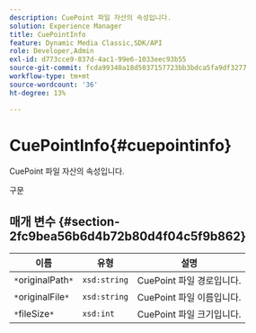 ```yaml
---
description: CuePoint 파일 자산의 속성입니다.
solution: Experience Manager
title: CuePointInfo
feature: Dynamic Media Classic,SDK/API
role: Developer,Admin
exl-id: d773cce9-837d-4ac1-99e6-1033eec93b55
source-git-commit: fcda99340a18d5037157723bb3bdca5fa9df3277
workflow-type: tm+mt
source-wordcount: '36'
ht-degree: 13%

---
```


# CuePointInfo{#cuepointinfo}

CuePoint 파일 자산의 속성입니다.

구문

## 매개 변수 {#section-2fc9bea56b6d4b72b80d4f04c5f9b862}

| 이름 | 유형 | 설명 |
|---|---|---|
| `*`originalPath`*` | `xsd:string` | CuePoint 파일 경로입니다. |
| `*`originalFile`*` | `xsd:string` | CuePoint 파일 이름입니다. |
| `*`fileSize`*` | `xsd:int` | CuePoint 파일 크기입니다. |
